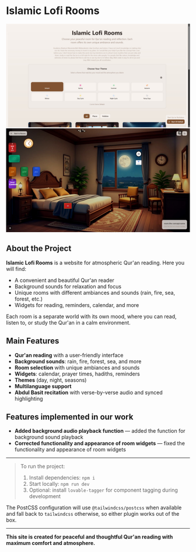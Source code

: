 # Islamic Lofi Rooms

![Home page](./screenshots/screenshot1.png)
![Room with widgets](./screenshots/screenshot2.png)

## About the Project

**Islamic Lofi Rooms** is a website for atmospheric Qur'an reading. Here you will find:
- A convenient and beautiful Qur'an reader
- Background sounds for relaxation and focus
- Unique rooms with different ambiances and sounds (rain, fire, sea, forest, etc.)
- Widgets for reading, reminders, calendar, and more

Each room is a separate world with its own mood, where you can read, listen to, or study the Qur'an in a calm environment.

## Main Features
- **Qur'an reading** with a user-friendly interface
- **Background sounds**: rain, fire, forest, sea, and more
- **Room selection** with unique ambiances and sounds
- **Widgets**: calendar, prayer times, hadiths, reminders
- **Themes** (day, night, seasons)
- **Multilanguage support**
- **Abdul Basit recitation** with verse-by-verse audio and synced highlighting

## Features implemented in our work
- **Added background audio playback function** — added the function for background sound playback
- **Corrected functionality and appearance of room widgets** — fixed the functionality and appearance of room widgets

---

> To run the project:
> 1. Install dependencies: `npm i`
> 2. Start locally: `npm run dev`
> 3. Optional: install `lovable-tagger` for component tagging during development

The PostCSS configuration will use `@tailwindcss/postcss` when available and fall back to `tailwindcss` otherwise, so either plugin works out of the box.

---

**This site is created for peaceful and thoughtful Qur'an reading with maximum comfort and atmosphere.**
